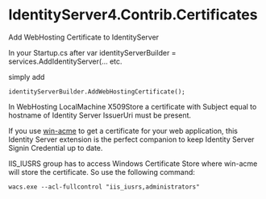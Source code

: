 # IdentityServer4.Contrib.Certificates
Add WebHosting Certificate to IdentityServer

In your Startup.cs after var identityServerBuilder = services.AddIdentityServer(... etc.


simply add

```
identityServerBuilder.AddWebHostingCertificate();
```
In WebHosting LocalMachine X509Store a certificate with Subject equal to hostname of Identity Server IssuerUri must be present.


If you use [win-acme](https://github.com/win-acme/win-acme) to get a certificate for your web application, this Identity Server extension is the perfect companion to keep Identity Server Signin Credential up to date.

IIS_IUSRS group has to access Windows Certificate Store where win-acme will store the certificate. So use the following command:

```
wacs.exe --acl-fullcontrol "iis_iusrs,administrators"
```
